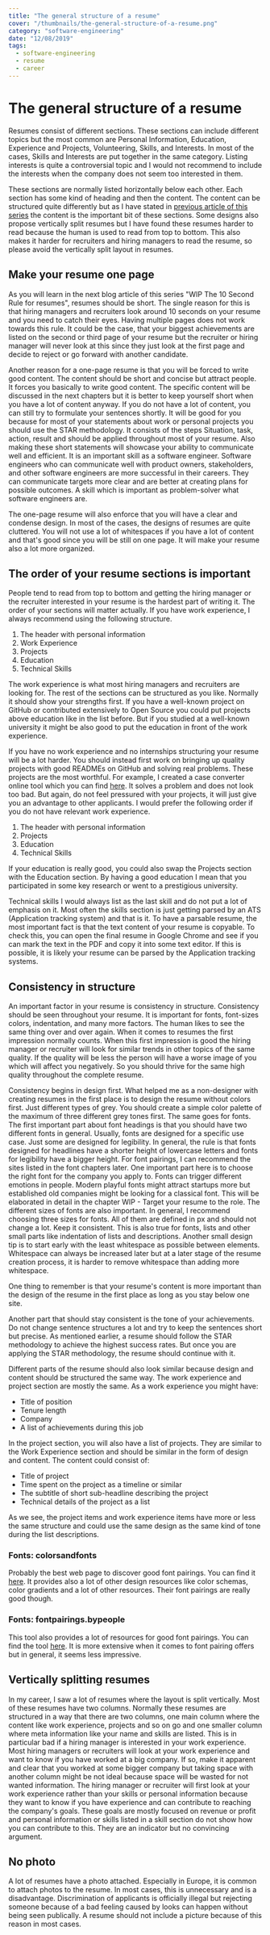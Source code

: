```yaml
---
title: "The general structure of a resume"
cover: "/thumbnails/the-general-structure-of-a-resume.png"
category: "software-engineering"
date: "12/08/2019"
tags:
  - software-engineering
  - resume
  - career
---
```


# The general structure of a resume

Resumes consist of different sections. These sections can include different topics but the most common are Personal Information, Education, Experience and Projects, Volunteering, Skills, and Interests. In most of the cases, Skills and Interests are put together in the same category. Listing interests is quite a controversial topic and I would not recommend to include the interests when the company does not seem too interested in them.

These sections are normally listed horizontally below each other. Each section has some kind of heading and then the content. The content can be structured quite differently but as I have stated in [previous article of this series](/the-ultimate-guide-writing-a-software-engineer-resume/) the content is the important bit of these sections. Some designs also propose vertically split resumes but I have found these resumes harder to read because the human is used to read from top to bottom. This also makes it harder for recruiters and hiring managers to read the resume, so please avoid the vertically split layout in resumes.

## Make your resume one page

As you will learn in the next blog article of this series "WIP The 10 Second Rule for resumes", resumes should be short. The single reason for this is that hiring managers and recruiters look around 10 seconds on your resume and you need to catch their eyes. Having multiple pages does not work towards this rule. It could be the case, that your biggest achievements are listed on the second or third page of your resume but the recruiter or hiring manager will never look at this since they just look at the first page and decide to reject or go forward with another candidate.

Another reason for a one-page resume is that you will be forced to write good content. The content should be short and concise but attract people. It forces you basically to write good content. The specific content will be discussed in the next chapters but it is better to keep yourself short when you have a lot of content anyway. If you do not have a lot of content, you can still try to formulate your sentences shortly. It will be good for you because for most of your statements about work or personal projects you should use the STAR methodology. It consists of the steps Situation, task, action, result and should be applied throughout most of your resume. Also making these short statements will showcase your ability to communicate well and efficient. It is an important skill as a software engineer. Software engineers who can communicate well with product owners, stakeholders, and other software engineers are more successful in their careers. They can communicate targets more clear and are better at creating plans for possible outcomes. A skill which is important as problem-solver what software engineers are.

The one-page resume will also enforce that you will have a clear and condense design. In most of the cases, the designs of resumes are quite cluttered. You will not use a lot of whitespaces if you have a lot of content and that's good since you will be still on one page. It will make your resume also a lot more organized.

## The order of your resume sections is important

People tend to read from top to bottom and getting the hiring manager or the recruiter interested in your resume is the hardest part of writing it. The order of your sections will matter actually. If you have work experience, I always recommend using the following structure.

1. The header with personal information
1. Work Experience
1. Projects
1. Education
1. Technical Skills

The work experience is what most hiring managers and recruiters are looking for. The rest of the sections can be structured as you like. Normally it should show your strengths first. If you have a well-known project on GitHub or contributed extensively to Open Source you could put projects above education like in the list before. But if you studied at a well-known university it might be also good to put the education in front of the work experience.

If you have no work experience and no internships structuring your resume will be a lot harder. You should instead first work on bringing up quality projects with good READMEs on GitHub and solving real problems. These projects are the most worthful. For example, I created a case converter online tool which you can find [here](https://caseconverter.pro/app). It solves a problem and does not look too bad. But again, do not feel pressured with your projects, it will just give you an advantage to other applicants. I would prefer the following order if you do not have relevant work experience.

1. The header with personal information
1. Projects
1. Education
1. Technical Skills

If your education is really good, you could also swap the Projects section with the Education section. By having a good education I mean that you participated in some key research or went to a prestigious university.

Technical skills I would always list as the last skill and do not put a lot of emphasis on it. Most often the skills section is just getting parsed by an ATS (Application tracking system) and that is it. To have a parsable resume, the most important fact is that the text content of your resume is copyable. To check this, you can open the final resume in Google Chrome and see if you can mark the text in the PDF and copy it into some text editor. If this is possible, it is likely your resume can be parsed by the Application tracking systems.

## Consistency in structure

An important factor in your resume is consistency in structure. Consistency should be seen throughout your resume. It is important for fonts, font-sizes colors, indentation, and many more factors. The human likes to see the same thing over and over again. When it comes to resumes the first impression normally counts. When this first impression is good the hiring manager or recruiter will look for similar trends in other topics of the same quality. If the quality will be less the person will have a worse image of you which will affect you negatively. So you should thrive for the same high quality throughout the complete resume.

Consistency begins in design first. What helped me as a non-designer with creating resumes in the first place is to design the resume without colors first. Just different types of grey. You should create a simple color palette of the maximum of three different grey tones first. The same goes for fonts. The first important part about font headings is that you should have two different fonts in general. Usually, fonts are designed for a specific use case. Just some are designed for legibility. In general, the rule is that fonts designed for headlines have a shorter height of lowercase letters and fonts for legibility have a bigger height. For font pairings, I can recommend the sites listed in the font chapters later. One important part here is to choose the right font for the company you apply to. Fonts can trigger different emotions in people. Modern playful fonts might attract startups more but established old companies might be looking for a classical font. This will be elaborated in detail in the chapter WIP - Target your resume to the role. The different sizes of fonts are also important. In general, I recommend choosing three sizes for fonts. All of them are defined in px and should not change a lot. Keep it consistent. This is also true for fonts, lists and other small parts like indentation of lists and descriptions. Another small design tip is to start early with the least whitespace as possible between elements. Whitespace can always be increased later but at a later stage of the resume creation process, it is harder to remove whitespace than adding more whitespace.

One thing to remember is that your resume's content is more important than the design of the resume in the first place as long as you stay below one site.

Another part that should stay consistent is the tone of your achievements. Do not change sentence structures a lot and try to keep the sentences short but precise. As mentioned earlier, a resume should follow the STAR methodology to achieve the highest success rates. But once you are applying the STAR methodology, the resume should continue with it.

Different parts of the resume should also look similar because design and content should be structured the same way. The work experience and project section are mostly the same. As a work experience you might have:

- Title of position
- Tenure length
- Company
- A list of achievements during this job

In the project section, you will also have a list of projects. They are similar to the Work Experience section and should be similar in the form of design and content. The content could consist of:

- Title of project
- Time spent on the project as a timeline or similar
- The subtitle of short sub-headline describing the project
- Technical details of the project as a list

As we see, the project items and work experience items have more or less the same structure and could use the same design as the same kind of tone during the list descriptions.

### Fonts: colorsandfonts

Probably the best web page to discover good font pairings. You can find it [here](https://www.colorsandfonts.com/fonts.html). It provides also a lot of other design resources like color schemas, color gradients and a lot of other resources. Their font pairings are really good though.

### Fonts: fontpairings.bypeople

This tool also provides a lot of resources for good font pairings. You can find the tool [here](https://fontpairings.bypeople.com). It is more extensive when it comes to font pairing offers but in general, it seems less impressive.

## Vertically splitting resumes

In my career, I saw a lot of resumes where the layout is split vertically. Most of these resumes have two columns. Normally these resumes are structured in a way that there are two columns, one main column where the content like work experience, projects and so on go and one smaller column where meta information like your name and skills are listed. This is in particular bad if a hiring manager is interested in your work experience. Most hiring managers or recruiters will look at your work experience and want to know if you have worked at a big company. If so, make it apparent and clear that you worked at some bigger company but taking space with another column might be not ideal because space will be wasted for not wanted information. The hiring manager or recruiter will first look at your work experience rather than your skills or personal information because they want to know if you have experience and can contribute to reaching the company's goals. These goals are mostly focused on revenue or profit and personal information or skills listed in a skill section do not show how you can contribute to this. They are an indicator but no convincing argument.

## No photo

A lot of resumes have a photo attached. Especially in Europe, it is common to attach photos to the resume. In most cases, this is unnecessary and is a disadvantage. Discrimination of applicants is officially illegal but rejecting someone because of a bad feeling caused by looks can happen without being seen publically. A resume should not include a picture because of this reason in most cases.
